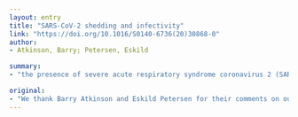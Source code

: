 ```yaml
---
layout: entry
title: "SARS-CoV-2 shedding and infectivity"
link: "https://doi.org/10.1016/S0140-6736(20)30868-0"
author:
- Atkinson, Barry; Petersen, Eskild

summary:
- "the presence of severe acute respiratory syndrome coronavirus 2 (SARS-CoV-2) viral RNA in a respiratory specimen cannot be directly interpreted as a potential for disease transmission and infection. Barry Atkinson and Eskild Petersen thank them for their comments on our Article describing the clinical course and risk factors for mortality of adult inpatients. We agree that a presence of a severe RNA can not be interpreted."

original:
- "We thank Barry Atkinson and Eskild Petersen for their comments on our Article describing the clinical course and risk factors for mortality of adult inpatients with coronavirus disease 2019 (COVID-19) in Wuhan, China.1 We agree that the presence of severe acute respiratory syndrome coronavirus 2 (SARS-CoV-2) viral RNA in a respiratory specimen cannot be directly interpreted as a potential for disease transmission and infection."
---
```


